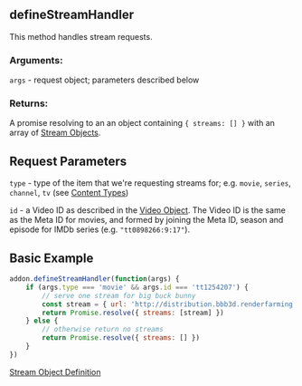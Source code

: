 ## defineStreamHandler

This method handles stream requests.

### Arguments:

`args` - request object; parameters described below

### Returns:

A promise resolving to an an object containing `{ streams: [] }` with an array of [Stream Objects](../responses/stream.md).


## Request Parameters

``type`` - type of the item that we're requesting streams for; e.g. `movie`, `series`, `channel`, `tv` (see [Content Types](../responses/content.types.md))

``id`` - a Video ID as described in the [Video Object](../responses/meta.md#video-object). The Video ID is the same as the Meta ID for movies, and formed by joining the Meta ID, season and episode for IMDb series (e.g. `"tt0898266:9:17"`).


## Basic Example

```javascript
addon.defineStreamHandler(function(args) {
    if (args.type === 'movie' && args.id === 'tt1254207') {
        // serve one stream for big buck bunny
        const stream = { url: 'http://distribution.bbb3d.renderfarming.net/video/mp4/bbb_sunflower_1080p_30fps_normal.mp4' }
        return Promise.resolve({ streams: [stream] })
    } else {
        // otherwise return no streams
        return Promise.resolve({ streams: [] })
    }
})
```

[Stream Object Definition](../responses/stream.md)
